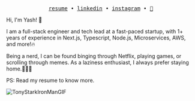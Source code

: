 <p align="center">
  <samp>
    <a href="https://docs.google.com/document/d/1tlF579BJ-1orBawwig7kHkgoyvqzgvFix_B0W1duP8Q/edit?usp=sharing">resume</a> •
    <a href="https://www.linkedin.com/in/yash-sonalia">linkedin</a> •
    <a href="https://instagram.com/sonaliayash">instagram</a> •
<!--     <a href="https://stackoverflow.com/users/14563463/yash-sonalia">stackoverflow</a> • -->
    <a href="https://linktr.ee/sonaliayash">🌲</a>
  </samp>
</p>


Hi, I'm Yash! 👋

I am a full-stack engineer and tech lead at a fast-paced startup, with 1+ years of experience in Next.js, Typescript, Node.js, Microservices, AWS, and more!🔥


Being a nerd, I can be found binging through Netflix, playing games, or scrolling through memes. As a laziness enthusiast, I always prefer staying home.💆🏼‍♂️

PS: Read my resume to know more.

![TonyStarkIronManGIF](https://github.com/mr-sonalia/mr-sonalia/assets/53109900/f5084a9c-ee4d-4021-8d75-6d1e468803a4)



